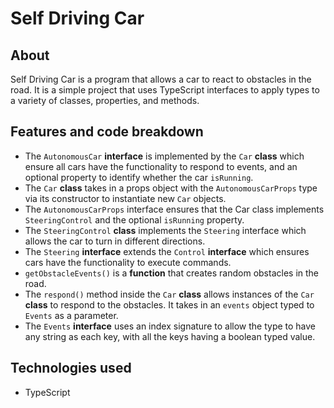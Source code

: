 # Self Driving Car

## About

Self Driving Car is a program that allows a car to react to obstacles in the road. It is a simple project that uses TypeScript interfaces to apply types to a variety of classes, properties, and methods.

## Features and code breakdown

- The `AutonomousCar` **interface** is implemented by the `Car` **class** which ensure all cars have the functionality to respond to events, and an optional property to identify whether the car `isRunning`.
- The `Car` **class** takes in a props object with the `AutonomousCarProps` type via its constructor to instantiate new `Car` objects.
- The `AutonomousCarProps` interface ensures that the Car class implements `SteeringControl` and the optional `isRunning` property.
- The `SteeringControl` **class** implements the `Steering` interface which allows the car to turn in different directions.
- The `Steering` **interface** extends the `Control` **interface** which ensures cars have the functionality to execute commands.
- `getObstacleEvents()` is a **function** that creates random obstacles in the road.
- The `respond()` method inside the `Car` **class** allows instances of the `Car` **class** to respond to the obstacles. It takes in an `events` object typed to `Events` as a parameter.
- The `Events` **interface** uses an index signature to allow the type to have any string as each key, with all the keys having a boolean typed value.

## Technologies used

- TypeScript

